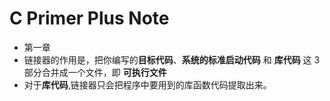 # C Primer Plus Note
- 第一章 
- 链接器的作用是，把你编写的**目标代码**、**系统的标准启动代码** 和 **库代码** 这 3 部分合并成一个文件，即 **可执行文件**
- 对于**库代码**,链接器只会把程序中要用到的库函数代码提取出来。